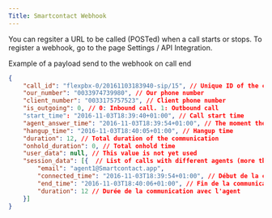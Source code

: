 ```yaml
---
Title: Smartcontact Webhook
---
```


You can regsiter a URL to be called (POSTed) when a call starts or stops. To register a webhook, go to the page Settings / API Integration.

Example of a payload send to the webhook on call end

```JSON
{
	"call_id": "flexpbx-0/20161103183940-sip/15", // Unique ID of the call
	"our_number": "0033974739980", // Our phone number
	"client_number": "0033175757523", // Client phone number
	"is_outgoing": 0, // 0: Inbound call. 1: Outbound call
	"start_time": "2016-11-03T18:39:40+01:00", // Call start time
	"agent_answer_time": "2016-11-03T18:39:54+01:00", // The moment the call is anwsered by the first agent
	"hangup_time": "2016-11-03T18:40:05+01:00", // Hangup time
	"duration": 12, // Total duration of the communication
	"onhold_duration": 0, // Total onhold time
	"user_data": null, // This value is not yet used
	"session_data": [{  // List of calls with different agents (more than 1 if there is a call transfer)
		"email": "agent1@Smartcontact.app",
		"connected_time": "2016-11-03T18:39:54+01:00", // Début de la communication avec l'agent
		"end_time": "2016-11-03T18:40:06+01:00", // Fin de la communication avec l'agent
		"duration": 12 // Durée de la communication avec l'agent
	}]
}
```
